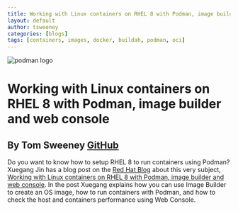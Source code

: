 ```yaml
---
title: Working with Linux containers on RHEL 8 with Podman, image builder and web console
layout: default
author: tsweeney
categories: [blogs]
tags: [containers, images, docker, buildah, podman, oci]
---
```


![podman logo](../static/vectors/raw/podman.svg)

# Working with Linux containers on RHEL 8 with Podman, image builder and web console

## By Tom Sweeney [GitHub](https://github.com/TomSweeneyRedhat)

Do you want to know how to setup RHEL 8 to run containers using Podman? Xuegang Jin has a blog post on the [Red Hat Blog](https://www.redhat.com/en/blog) about this very subject, [Working with Linux containers on RHEL 8 with Podman, image builder and web console](https://www.redhat.com/en/blog/working-linux-containers-rhel-8-podman-image-builder-and-web-console). In the post Xuegang explains how you can use Image Builder to create an OS image, how to run containers with Podman, and how to check the host and containers performance using Web Console.
